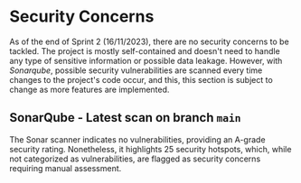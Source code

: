 # Security Concerns

As of the end of Sprint 2 (16/11/2023), there are no security concerns to be tackled. The project is mostly self-contained and doesn't need to handle any type of sensitive information or possible data leakage. However, with _Sonarqube_, possible security vulnerabilities are scanned every time changes to the project's code occur, and this, this section is subject to change as more features are implemented.

## SonarQube - Latest scan on branch `main` 

The Sonar scanner indicates no vulnerabilities, providing an A-grade security rating. Nonetheless, it highlights 25 security hotspots, which, while not categorized as vulnerabilities, are flagged as security concerns requiring manual assessment.